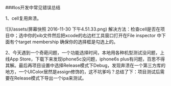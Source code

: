 ###Ios开发中常见错误总结

1、cell复用奔溃。
    
![](/assets/屏幕快照 2016-11-30 下午4.51.33.png)
解决方法：检查cell是否在项目中；选中你的xib文件然后把xcode的右边栏工具窗口打开在File inspector 中下面有个target membership 确保你的选择框是勾选上的。


2、今天遇到一个奇葩问题，一个功能选择时间，本地用各种机型测试没问题，上线App Store，下载下来发现iphone5c没问题，iphone6s plus有问题，百思不得其解。最后再项目设置中选择Release模式下Debug，发现奔溃在一个第三方库的地方，一个UIColor居然是assign修饰的，这不坑爹吗？总结了下：项目测试后需要在Release模式下导出一个ipa来测试。

